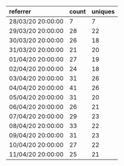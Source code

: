 | referrer          | count | uniques |
| :---------------- | :---- | :------ |
| 28/03/20 20:00:00 | 7     | 7       |
| 29/03/20 20:00:00 | 28    | 22      |
| 30/03/20 20:00:00 | 26    | 18      |
| 31/03/20 20:00:00 | 21    | 20      |
| 01/04/20 20:00:00 | 27    | 19      |
| 02/04/20 20:00:00 | 24    | 18      |
| 03/04/20 20:00:00 | 31    | 26      |
| 04/04/20 20:00:00 | 41    | 26      |
| 05/04/20 20:00:00 | 31    | 20      |
| 06/04/20 20:00:00 | 26    | 21      |
| 07/04/20 20:00:00 | 29    | 23      |
| 08/04/20 20:00:00 | 33    | 22      |
| 09/04/20 20:00:00 | 31    | 23      |
| 10/04/20 20:00:00 | 27    | 22      |
| 11/04/20 20:00:00 | 25    | 21      |